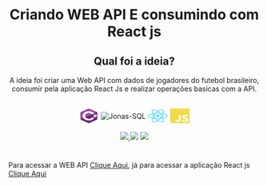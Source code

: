 <h1 align="center">Criando WEB API E consumindo com React js </h1>

<h2 align="center">Qual foi a ideia?</h2>
<p align="center">A ideia foi criar uma Web API com dados de jogadores do futebol brasileiro, consumir pela aplicação React Js e realizar operações basicas com a API. </p>

<div style="display: inline_block" align = "center"><br>
<img align="center" alt="Jonas-C#" height="30" width="40" src="https://raw.githubusercontent.com/devicons/devicon/master/icons/csharp/csharp-original.svg">
<img align ="center" alt = "Jonas-SQL" height "20" width "30"  src="https://img.icons8.com/color/38/000000/microsoft-sql-server.png">
<img align="center" alt="Jonas-React" height="30" width="40" src="https://raw.githubusercontent.com/devicons/devicon/master/icons/react/react-original.svg">
<img align="center" alt="Jonas-Js" height="30" width="40" src="https://raw.githubusercontent.com/devicons/devicon/master/icons/javascript/javascript-plain.svg">
</div>

<div style="display: inline_block" align = "center"><br>
<a href="https://docs.microsoft.com/pt-br/dotnet/csharp/>" target="_blank"> <img src="https://img.shields.io/static/v1?label=Framework&message=.NET Core 5.0.0&color=purple"  </a>
<a href="https://docs.microsoft.com/pt-br/ef/" target="_blank"> <img src="https://img.shields.io/static/v1?label=Framework&message=Entity Framework&color=blue"></a>
<a href="https://docs.microsoft.com/pt-br/ef/" target="_blank"> <img src="https://img.shields.io/static/v1?label=Framework&message=React.Js&color=blue"></a>
  </div>
 
#

Para acessar a WEB API [Clique Aqui](https://github.com/jonasmanhezi/Web-API-Soccer-Players), já para acessar a aplicação React js [Clique Aqui](https://github.com/jonasmanhezi/Web-API-Soccer-Players)





